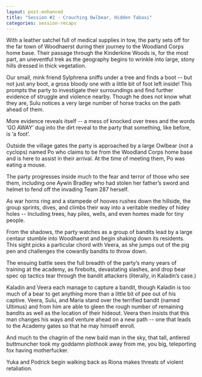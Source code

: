 ```yaml
---
layout: post-enhanced
title: "Session #2 - Crouching Owlbear, Hidden Tabaxi"
categories: session-recaps
---
```

With a leather satchel full of medical supplies in tow, the party sets off for the far town of Woodhaerst during their journey to the Woodland Corps home base. Their passage through the Kinderkine Woods is, for the most part, an uneventful trek as the geography begins to wrinkle into large, stony hills dressed in thick vegetation.

Our small, mink friend Sylphrena sniffs under a tree and finds a boot -- but not just any boot, a gross bloody one with a little bit of foot left inside! This prompts the party to investigate their surroundings and find further evidence of struggle and violence nearby. Though he does not know what they are, Sulu notices a very large number of horse tracks on the path ahead of them. 

More evidence reveals itself -- a mess of knocked over trees and the words ‘GO AWAY’ dug into the dirt reveal to the party that something, like before, is ‘a foot’. 

Outside the village gates the party is approached by a large Owlbear (not a cyclops) named Po who claims to be from the Woodland Corps home base and is here to assist in their arrival. At the time of meeting them, Po was eating a mouse. 

The party progresses inside much to the fear and terror of those who see them, including one Aywin Bradley who had stolen her father’s sword and helmet to fend off the invading Team 287 herself.

As war horns ring and a stampede of hooves rushes down the hillside, the group sprints, dives, and climbs their way into a veritable medley of hidey holes -- Including trees, hay piles, wells, and even homes made for tiny people. 

From the shadows, the party watches as a group of bandits lead by a large centaur stumble into Woodhaerst and begin shaking down its residents. This sight picks a particular chord with Veera, as she jumps out of the pig pen and challenges the cowardly bandits to throw down. 

The ensuing battle sees the full breadth of the party’s many years of training at the academy, as firebolts, devastating slashes, and drop bear spec op tactics tear through the bandit attackers (literally, in Kaladin’s case.)

Kaladin and Veera each manage to capture a bandit, though Kaladin is too much of a bear to get anything more than a little bit of pee out of his captive. Veera, Sulu, and Maria stand over the terrified bandit (named Ultimus) and from him are able to gleen the rough number of remaining bandits as well as the location of their hideout. Veera then insists that this man changes his ways and venture ahead on a new path -- one that leads to the Academy gates so that he may himself enroll.

And much to the chagrin of the new bald man in the sky, that tall, antlered buttmuncher took my goddamn plothook away from me, you big, teleporting fox having motherfucker. 

Yuka and Podrick begin walking back as Riona makes threats of violent retaliation.
